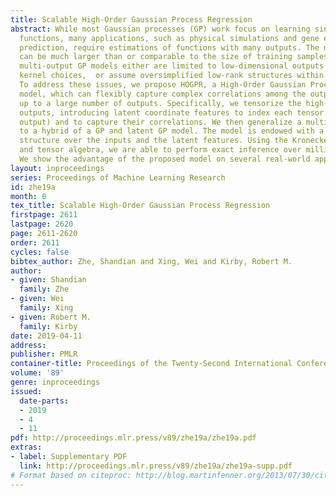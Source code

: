 ```yaml
---
title: Scalable High-Order Gaussian Process Regression
abstract: While most Gaussian processes (GP) work focus on learning single-output
  functions, many applications, such as physical simulations and gene expressions
  prediction, require estimations of functions with many outputs. The number of outputs
  can be much larger than or comparable to the size of training samples. Existing
  multi-output GP models either are limited to low-dimensional outputs and restricted
  kernel choices,  or assume oversimplified low-rank structures within the outputs.
  To address these issues, we propose HOGPR, a High-Order Gaussian Process Regression
  model, which can flexibly capture complex correlations among the outputs and scale
  up to a large number of outputs. Specifically, we tensorize the high-dimensional
  outputs, introducing latent coordinate features to index each tensor element (i.e.,
  output) and to capture their correlations. We then generalize a multilinear model
  to a hybrid of a GP and latent GP model. The model is endowed with a Kronecker product
  structure over the inputs and the latent features. Using the Kronecker product properties
  and tensor algebra, we are able to perform exact inference over millions of outputs.
  We show the advantage of the proposed model on several real-world applications.
layout: inproceedings
series: Proceedings of Machine Learning Research
id: zhe19a
month: 0
tex_title: Scalable High-Order Gaussian Process Regression
firstpage: 2611
lastpage: 2620
page: 2611-2620
order: 2611
cycles: false
bibtex_author: Zhe, Shandian and Xing, Wei and Kirby, Robert M.
author:
- given: Shandian
  family: Zhe
- given: Wei
  family: Xing
- given: Robert M.
  family: Kirby
date: 2019-04-11
address: 
publisher: PMLR
container-title: Proceedings of the Twenty-Second International Conference on Artificial Intelligence and Statistics
volume: '89'
genre: inproceedings
issued:
  date-parts:
  - 2019
  - 4
  - 11
pdf: http://proceedings.mlr.press/v89/zhe19a/zhe19a.pdf
extras:
- label: Supplementary PDF
  link: http://proceedings.mlr.press/v89/zhe19a/zhe19a-supp.pdf
# Format based on citeproc: http://blog.martinfenner.org/2013/07/30/citeproc-yaml-for-bibliographies/
---
```

